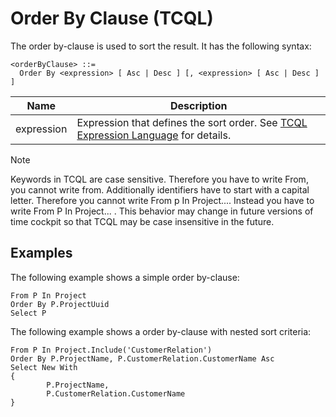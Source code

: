 # Order By Clause (TCQL)

The order by-clause is used to sort the result. It has the following syntax:

```
<orderByClause> ::=
  Order By <expression> [ Asc | Desc ] [, <expression> [ Asc | Desc ] ]
```

Name | Description
--- | ---
expression | Expression that defines the sort order. See [TCQL Expression Language](expression-language.md) for details.

> [!NOTE]
Keywords in TCQL are case sensitive. Therefore you have to write From, you cannot write from. Additionally identifiers have to start with a capital letter. Therefore you cannot write From p In Project.... Instead you have to write From P In Project... . This behavior may change in future versions of time cockpit so that TCQL may be case insensitive in the future.

## Examples

The following example shows a simple order by-clause:

```
From P In Project
Order By P.ProjectUuid
Select P
```

The following example shows a order by-clause with nested sort criteria:

```
From P In Project.Include('CustomerRelation')
Order By P.ProjectName, P.CustomerRelation.CustomerName Asc
Select New With
{
        P.ProjectName,
        P.CustomerRelation.CustomerName
}
```